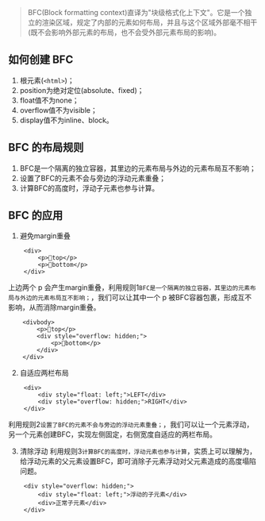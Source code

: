 > BFC(Block formatting context)直译为"块级格式化上下文"。它是一个独立的渲染区域，规定了内部的元素如何布局，并且与这个区域外部毫不相干(既不会影响外部元素的布局，也不会受外部元素布局的影响)。

## 如何创建 BFC
1. 根元素(`<html>`)；
2. position为绝对定位(absolute、fixed)；
3. float值不为none；
4. overflow值不为visible；
5. display值不为inline、block。

## BFC 的布局规则
1. BFC是一个隔离的独立容器，其里边的元素布局与外边的元素布局互不影响；
2. 设置了BFC的元素不会与旁边的浮动元素重叠；
3. 计算BFC的高度时，浮动子元素也参与计算。

## BFC 的应用
1. 避免margin重叠

        <div>
            <p>top</p>
            <p>bottom</p>
        </div>
  
上边两个 p 会产生margin重叠，利用规则1`BFC是一个隔离的独立容器，其里边的元素布局与外边的元素布局互不影响；`，我们可以让其中一个 p 被BFC容器包裹，形成互不影响，从而消除margin重叠。

        <divbody>
            <p>top</p>
            <div style="overflow: hidden;">
                <p>bottom</p>
            </div>
        </div>

2. 自适应两栏布局

        <div>
            <div style="float: left;">LEFT</div>
            <div style="overflow: hidden;">RIGHT</div>
        </div>

利用规则2`设置了BFC的元素不会与旁边的浮动元素重叠；`，我们可以让一个元素浮动，另一个元素创建BFC，实现左侧固定，右侧宽度自适应的两栏布局。

3. 清除浮动
利用规则3`计算BFC的高度时，浮动元素也参与计算`，实质上可以理解为，给浮动元素的父元素设置BFC，即可消除子元素浮动对父元素造成的高度塌陷问题。

        <div style="overflow: hidden;">
            <div style="float: left;">浮动的子元素</div>
            <div>正常子元素</div>
        </div>
